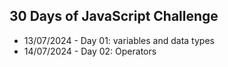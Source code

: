 ## 30 Days of JavaScript Challenge
- 13/07/2024 - Day 01: variables and data types
- 14/07/2024 - Day 02: Operators